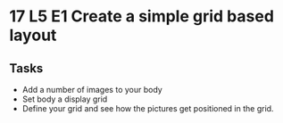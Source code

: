 # 17 L5 E1 Create a simple grid based layout

## Tasks
- Add a number of images to your body
- Set body a display grid
- Define your grid and see how the pictures get positioned in the grid.
